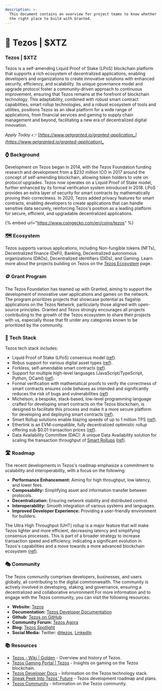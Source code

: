 ```yaml
---
description: >-
  This document contains an overview for project teams to know whether Tezos is
  the right place to build with Granted.
---
```


# 🐏 Tezos | $XTZ

### Tezos | $XTZ <a href="#tezos-or-usdxtz" id="tezos-or-usdxtz"></a>

Tezos is a self-amending Liquid Proof of Stake (LPoS) blockchain platform that supports a rich ecosystem of decentralized applications, enabling developers and organizations to create innovative solutions with enhanced security, efficiency, and scalability. Its unique governance model and upgrade protocol foster a community-driven approach to continuous improvement, ensuring that Tezos remains at the forefront of blockchain technology. This adaptability, combined with robust smart contract capabilities, smart rollup technologies, and a robust ecosystem of tools and utilities, positions Tezos as an ideal platform for a wide range of applications, from financial services and gaming to supply chain management and beyond, facilitating a new era of decentralized digital innovation.

_Apply Today 👉_ [_https://www.getgranted.io/granted-application_](https://www.getgranted.io/granted-application)_​_

### ⌚️ Background <a href="#background" id="background"></a>

Development on Tezos began in 2014, with the Tezos Foundation funding research and development from a $232 million ICO in 2017 around the concept of self-amending blockchain, allowing token holders to vote on protocol upgrades. Tezos now operates on a Liquid Proof of Stake model, further enhanced by its formal verification system introduced in 2018. LPoS provides an extra layer of security for smart contracts by mathematically proving their correctness. In 2020, Tezos added privacy features for smart contracts, enabling developers to create applications that can handle sensitive data securely, reinforcing Tezos's position as a leading platform for secure, efficient, and upgradable decentralized applications.&#x20;

{% embed url="https://www.coingecko.com/en/coins/tezos" %}

### 🗺️ Ecosystem <a href="#ecosystem" id="ecosystem"></a>

Tezos supports various applications, including Non-fungible tokens (NFTs), Decentralized finance (DeFi), Banking, Decentralized autonomous organizations (DAOs), Decentralized identifiers (DIDs), and Gaming. Learn more about the projects building on Tezos on the [Tezos Ecosystem](https://ecosystem.tezos.com/) page.

### 🪙 Grant Program <a href="#grant-program" id="grant-program"></a>

The Tezos Foundation has teamed up with Granted, aiming to support the development of innovative user applications and games on the network. The program prioritizes projects that showcase potential as flagship applications on the Tezos Network, particularly those aligned with open-source principles. Granted and Tezos strongly encourages all projects contributing to the growth of the Tezos ecosystem to share their projects with us, especially those that fit under any categories known to be prioritized by the community. ​

### 🧱 Tech Stack <a href="#tech-stack" id="tech-stack"></a>

Tezos tech stack includes:

* Liquid Proof of Stake (LPoS) consensus model ([ref](https://tezos.gitlab.io/active/proof\_of\_stake.html)).
* Robus support for various digital asset types ([ref](https://gitlab.com/tezos/tzip)).
* Forkless, self-amendable smart contracts ([ref](https://tezos.com/whitepaper.pdf)).
* Support for multiple high-level languages (JavaScript/TypeScript, Python, OCaml) ([ref](https://tezos.com/developers/)).
* Formal verification with mathematical proofs to verify the correctness of smart contracts ensures code behaves as intended and significantly reduces the risk of bugs and vulnerabilities ([ref](https://docs.nomadic-labs.com/nomadic-labs-knowledge-center/untitled))
* Michelson, a bespoke, stack-based, low-level programming language crafted for developing smart contracts on the Tezos blockchain, is designed to facilitate this process and make it a more secure platform for developing and deploying smart contracts ([ref](https://www.michelson.org/)).
* Smart Rollup solutions enable blazing speeds of up to 1 million TPS ([ref](https://tezos.com/developers/smart-rollups/)).
* Etherlink is an EVM-compatible, fully decentralized optimistic rollup offering sub $0.01 transaction prices ([ref](https://www.etherlink.com/)).
* Data Availability Committee (DAC): A unique Data Availability solution for scaling the transaction throughput of  [Smart Rollups](https://tezos.gitlab.io/alpha/smart\_rollups.html) ([ref](https://research-development.nomadic-labs.com/introducing-data-availability-committees.html)).&#x20;

### 🛣️ Roadmap <a href="#roadmap" id="roadmap"></a>

The recent developments in Tezos's roadmap emphasize a commitment to scalability and interoperability, with a focus on the following:

* **Performance Enhancement:** Aiming for high throughput, low latency, and lower fees.
* **Composability:** Simplifying asset and information transfer between protocols.
* **Decentralization:** Ensuring network stability and distributed control.
* **Interoperability:** Smooth integration of various systems and languages.
* **Improved Developer Experience:** Providing a user-friendly environment for builders.

The Ultra High Throughput (UHT) rollup is a major feature that will make Tezos lighter and more efficient, decreasing latency and simplifying consensus processes. This is part of a broader strategy to increase transaction speed and efficiency, indicating a significant evolution in Tezos's capabilities and a move towards a more advanced blockchain ecosystem ([ref](https://spotlight.tezos.com/generation-next-a-sneak-peek-into-tezos-ultra-high-throughput-future/)).

### 🎭 Community <a href="#community" id="community"></a>

The Tezos community comprises developers, businesses, and users globally, all contributing to the digital commonwealth. The community is actively involved in developing, staking, and governance, ensuring a decentralized and collaborative environment.For more information and to engage with the Tezos community, you can visit the following resources:

* **Website:** [Tezos](https://tezos.com/community)​
* **Documentation:** [Tezos Developer Documentation](https://docs.tezos.com/)​
* **Github:** [Tezos on GitHub](https://github.com/tezos)​
* **Community Forum:** [Tezos Agora](https://forum.tezosagora.org/)​
* **Blog:** [Tezos Spotlight](https://spotlight.tezos.com/)​
* **Social Media:** Twitter: [@tezos](https://twitter.com/tezos), [LinkedIn](https://www.linkedin.com/company/tezos)​

### 📚 Resources <a href="#resources" id="resources"></a>

* ​[Tezos - Wiki | Golden](https://golden.com/wiki/Tezos-PBWGEPD) - Overview and history of Tezos.
* ​[Tezos Gaming Portal | Tezos](https://tezos.com/gaming/) - Insights on gaming on the Tezos blockchain.
* ​[Tezos Developer Docs](https://docs.tezos.com/) - Information on the Tezos technology stack.
* ​[Sneak Peek Into Tezos' Future](https://spotlight.tezos.com/) - Tezos development roadmap and plans.
* ​[Tezos Community](https://tezos.com/community) - Information on the Tezos community.
